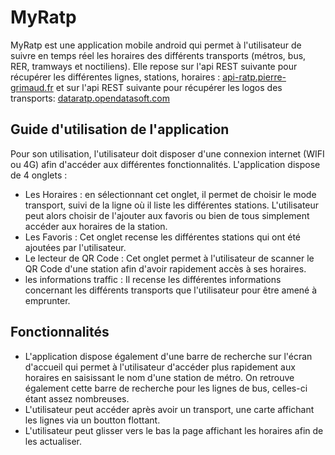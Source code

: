 # MyRatp

MyRatp est une application mobile android qui permet à l'utilisateur de suivre en temps réel les horaires des différents transports (métros, bus, RER, tramways et noctiliens).
Elle repose sur l'api REST suivante pour récupérer les différentes lignes, stations, horaires : [api-ratp.pierre-grimaud.fr](https://api-ratp.pierre-grimaud.fr/v4/) et sur l'api REST suivante pour récupérer les logos des transports: [dataratp.opendatasoft.com](https://dataratp.opendatasoft.com/explore/dataset/pictogrammes-des-lignes-de-metro-rer-tramway-bus-et-noctilien/information/)

## Guide d'utilisation de l'application

Pour son utilisation, l'utilisateur doit disposer d'une connexion internet (WIFI ou 4G) afin d'accéder aux différentes fonctionnalités.
L'application dispose de 4 onglets : 
* Les Horaires : en sélectionnant cet onglet, il permet de choisir le mode transport, suivi de la ligne où il liste les différentes stations. L'utilisateur peut alors choisir de l'ajouter aux favoris ou bien de tous simplement accéder aux horaires de la station.
* Les Favoris : Cet onglet recense les différentes stations qui ont été ajoutées par l'utilisateur.
* Le lecteur de QR Code : Cet onglet permet à l'utilisateur de scanner le QR Code d'une station afin d'avoir rapidement accès à ses horaires.
* les informations traffic : Il recense les différentes informations concernant les différents transports que l'utilisateur pour être amené à emprunter.

## Fonctionnalités

* L'application dispose également d'une barre de recherche sur l'écran d'accueil qui permet à l'utilisateur d'accéder plus rapidement aux horaires en saisissant le nom d'une station de métro.
On retrouve également cette barre de recherche pour les lignes de bus, celles-ci étant assez nombreuses.
* L'utilisateur peut accéder après avoir un transport, une carte affichant les lignes via un boutton flottant.
* L'utilisateur peut glisser vers le bas la page affichant les horaires afin de les actualiser.
 